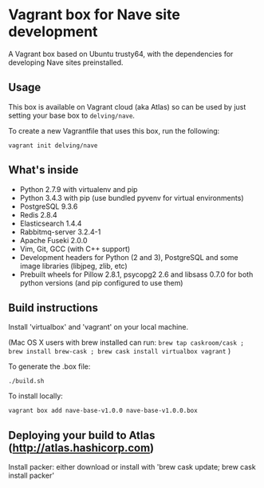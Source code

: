 Vagrant box for Nave site development
========================================

A Vagrant box based on Ubuntu trusty64, with the dependencies for developing Nave sites preinstalled.

Usage
-----

This box is available on Vagrant cloud (aka Atlas) so can be used by just setting your base box to ``delving/nave``.

To create a new Vagrantfile that uses this box, run the following:

```
vagrant init delving/nave
```

What's inside
-------------

 - Python 2.7.9 with virtualenv and pip
 - Python 3.4.3 with pip (use bundled pyvenv for virtual environments)
 - PostgreSQL 9.3.6
 - Redis 2.8.4
 - Elasticsearch 1.4.4
 - Rabbitmq-server 3.2.4-1
 - Apache Fuseki 2.0.0
 - Vim, Git, GCC (with C++ support)
 - Development headers for Python (2 and 3), PostgreSQL and some image libraries (libjpeg, zlib, etc)
 - Prebuilt wheels for Pillow 2.8.1, psycopg2 2.6 and libsass 0.7.0 for both python versions (and pip configured to use them)


Build instructions
------------------

Install 'virtualbox' and 'vagrant' on your local machine.

(Mac OS X users with brew installed can run: `brew tap caskroom/cask ; brew install brew-cask ; brew cask install virtualbox vagrant` )

To generate the .box file:

    ./build.sh

To install locally:

    vagrant box add nave-base-v1.0.0 nave-base-v1.0.0.box


Deploying your build to Atlas (http://atlas.hashicorp.com)
----------------------------------------------------------

Install packer: either download or install with 'brew cask update; brew cask install packer'



